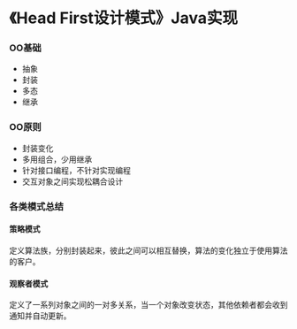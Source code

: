 # 《Head First设计模式》Java实现
### OO基础
- 抽象
- 封装
- 多态
- 继承

### OO原则
- 封装变化
- 多用组合，少用继承
- 针对接口编程，不针对实现编程
- 交互对象之间实现松耦合设计

### 各类模式总结
#### 策略模式
定义算法族，分别封装起来，彼此之间可以相互替换，算法的变化独立于使用算法的客户。 
#### 观察者模式
定义了一系列对象之间的一对多关系，当一个对象改变状态，其他依赖者都会收到通知并自动更新。
